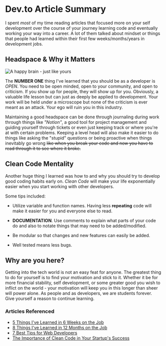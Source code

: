 # Dev.to Article Summary #

I spent *most* of my time reading articles that focused more on your self development over the course of your journey learning code and eventually working your way into a career. A lot of them talked about mindset or things that people had learned within their first few weeks/months/years in development jobs.


## Headspace & Why it Matters ##

![A happy brain - just like yours](https://cdn.dribbble.com/users/219127/screenshots/1867160/media/f32696cafa49edfa077e14f2a2fc1f5d.jpg?compress=1&resize=800x600&vertical=top)

 The **NUMBER ONE** thing I've learned that you should be as a developer is *OPEN*. You need to be open minded, open to your community, and open to criticism. If you show up for people, they will show up for you. Obviously, a valuable life lesson but can just as deeply be applied to development. Your work will be held under a microscope but none of the criticism is ever meant as an attack. Your ego will ruin you in this industry. 

Maintaining a good headspace can be done through journaling during work through things like *"Notion"*, a good tool for project management and guiding yourself through tickets or even just keeping track or where you're at with certain problems. Keeping a level head will also make it easier to do things like asking the "stupid" questions or being proactive when things inevitably go wrong ~~like when you break your code and now you have to read through it to see where it broke.~~



## Clean Code Mentality ##

Another huge thing I learned was how to and why you should try to develop good coding habits early on. *Clean Code* will make your life exponentially easier when you start working with other developers. 

 Some tips included:
- Utilize variable and function names. Having less **repeating** code will make it easier for you and everyone else to read.

 - **DOCUMENTATION**. Use comments to explain what parts of your code do and also to notate things that may need to be added/modified.

 - Be modular so that changes and new features can easily be added.
- Well tested means less bugs.


## Why are you here? ##

Getting into the tech world is not an easy feat for anyone. The greatest thing to do for yourself is to find your motivation and stick to it. Whether it be for more financial stability, self development, or some greater good you wish to inflict on the world - your motivation will keep you in this longer than sheer will power alone. As people and as developers, we are students forever. Give yourself a reason to continue learning.


### Articles Referenced ###
- [5 Things I've Learned in 6 Weeks on the Job](https://dev.to/ash_bergs/5-things-i-ve-learned-in-6-weeks-on-the-job-1dc8)
- [8 Things I've Learned in 12 Months on the Job](https://dev.to/ash_bergs/8-things-ive-learned-in-12-months-on-the-job-5bkm)
- [7 Best Tips for Web Developers](https://dev.to/devsimc/7-best-tips-for-web-developers-636)
- [The Importance of Clean Code in Your Startup's Success](https://dev.to/chainguns/the-importance-of-clean-code-in-your-startups-success-ooc)
